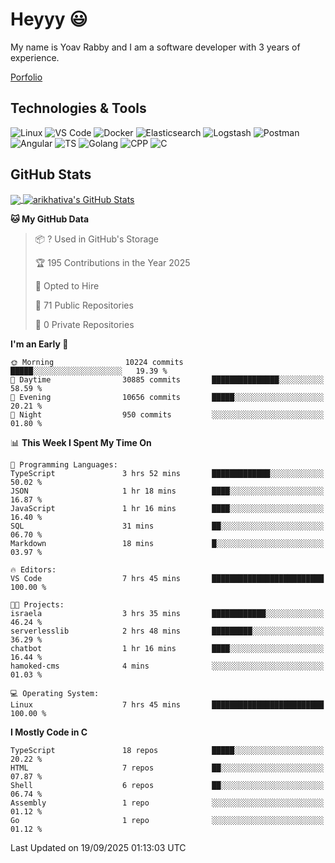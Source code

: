 
# Heyyy 😃
My name is Yoav Rabby and I am a software developer with 3 years of experience.

<a href="https://yoavrabby.com">
  Porfolio
</a>

## Technologies & Tools
![Linux](https://img.shields.io/badge/Linux-FCC624?style=flat&logo=linux&logoColor=black)
![VS Code](https://img.shields.io/badge/-VS%20Code-007ACC?style=flat-square&logo=visual-studio-code)
![Docker](https://img.shields.io/badge/Docker-E9F8FF?style=flat-square&logo=Docker)
![Elasticsearch](https://img.shields.io/badge/Elasticsearch-F8FDC5?style=flat-square&logo=elasticsearch&logoColor=lightblue)
![Logstash](https://img.shields.io/badge/Logstash-F8FDC5?style=flat-square&logo=logstash&logoColor=orange)
![Postman](https://img.shields.io/badge/Postman-F6BB43?style=flat-square&logo=Postman&logoColor=white)
![Angular](https://img.shields.io/badge/Angular-red?style=flat-square&logo=angular)
![TS](https://shields.io/badge/TypeScript-3178C6?logo=TypeScript&logoColor=FFF&style=flat-square)
![Golang](https://img.shields.io/badge/Golang-CBFBFD?style=flat-square&logo=go)
![CPP](https://img.shields.io/badge/C++-00599C?style=flat-square&logo=C%2B%2B&logoColor=white)
![C](https://img.shields.io/badge/C-F0F8FF?style=flat-square&logo=C)

## GitHub Stats
<a href="https://github.com/arikhativa/arikhativa">
  <img align="center" src="https://github-readme-stats.vercel.app/api/top-langs/?username=arikhativa&hide=java,html,tex&title_color=ffffff&text_color=c9cacc&icon_color=2bbc8a&bg_color=1d1f21&langs_count=3" />
</a>
<a href="https://github.com/arikhativa/arikhativa">
  <img align="center" src="https://github-readme-stats.vercel.app/api?username=arikhativa&show_icons=true&line_height=27&count_private=true&title_color=ffffff&text_color=c9cacc&icon_color=2bbc8a&bg_color=1d1f21" alt="arikhativa's GitHub Stats" />
</a>

<!--START_SECTION:waka-->
**🐱 My GitHub Data** 

> 📦 ? Used in GitHub's Storage 
 > 
> 🏆 195 Contributions in the Year 2025
 > 
> 💼 Opted to Hire
 > 
> 📜 71 Public Repositories 
 > 
> 🔑 0 Private Repositories 
 > 
**I'm an Early 🐤** 

```text
🌞 Morning                10224 commits       █████░░░░░░░░░░░░░░░░░░░░   19.39 % 
🌆 Daytime                30885 commits       ███████████████░░░░░░░░░░   58.59 % 
🌃 Evening                10656 commits       █████░░░░░░░░░░░░░░░░░░░░   20.21 % 
🌙 Night                  950 commits         ░░░░░░░░░░░░░░░░░░░░░░░░░   01.80 % 
```


📊 **This Week I Spent My Time On** 

```text
💬 Programming Languages: 
TypeScript               3 hrs 52 mins       █████████████░░░░░░░░░░░░   50.02 % 
JSON                     1 hr 18 mins        ████░░░░░░░░░░░░░░░░░░░░░   16.87 % 
JavaScript               1 hr 16 mins        ████░░░░░░░░░░░░░░░░░░░░░   16.40 % 
SQL                      31 mins             ██░░░░░░░░░░░░░░░░░░░░░░░   06.70 % 
Markdown                 18 mins             █░░░░░░░░░░░░░░░░░░░░░░░░   03.97 % 

🔥 Editors: 
VS Code                  7 hrs 45 mins       █████████████████████████   100.00 % 

🐱‍💻 Projects: 
israela                  3 hrs 35 mins       ████████████░░░░░░░░░░░░░   46.24 % 
serverlesslib            2 hrs 48 mins       █████████░░░░░░░░░░░░░░░░   36.29 % 
chatbot                  1 hr 16 mins        ████░░░░░░░░░░░░░░░░░░░░░   16.44 % 
hamoked-cms              4 mins              ░░░░░░░░░░░░░░░░░░░░░░░░░   01.03 % 

💻 Operating System: 
Linux                    7 hrs 45 mins       █████████████████████████   100.00 % 
```

**I Mostly Code in C** 

```text
TypeScript               18 repos            █████░░░░░░░░░░░░░░░░░░░░   20.22 % 
HTML                     7 repos             ██░░░░░░░░░░░░░░░░░░░░░░░   07.87 % 
Shell                    6 repos             ██░░░░░░░░░░░░░░░░░░░░░░░   06.74 % 
Assembly                 1 repo              ░░░░░░░░░░░░░░░░░░░░░░░░░   01.12 % 
Go                       1 repo              ░░░░░░░░░░░░░░░░░░░░░░░░░   01.12 % 
```




 Last Updated on 19/09/2025 01:13:03 UTC
<!--END_SECTION:waka-->
